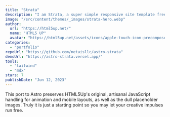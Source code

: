 ```yaml
---
title: "Strata"
description: "I am Strata, a super simple responsive site template freebie crafted by HTML5UP and ported to Astro by Netais Technology Management LLC."
image: "/src/content/themes/_images/strata-hero.webp"
author:
  url: "https://html5up.net/"
  name: "HTML5 UP"
  avatar: "https://html5up.net/assets/icons/apple-touch-icon-precomposed.png"
categories:
  - "portfolio"
repoUrl: "https://github.com/netaisllc/astro-strata"
demoUrl: "https://astro-strata.vercel.app/"
tools:
  - "tailwind"
  - "mdx"
stars: 7
publishDate: "Jun 12, 2023"
---
```


<p>
  This port to Astro preserves HTML5Up's original, artisanal JavaScript handling for animation and
  mobile layouts, as well as the dull placeholder images. Truly it is just a starting point so you
  may let your creative impulses run free.
</p>

